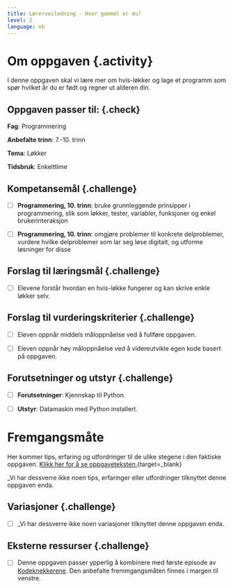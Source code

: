 ```yaml
---
title: Lærerveiledning - Hvor gammel er du?
level: 2
language: nb
---
```



# Om oppgaven {.activity}

I denne oppgaven skal vi lære mer om hvis-løkker og lage et programm som spør hvilket år du er født og regner ut alderen din.


## Oppgaven passer til: {.check}

 __Fag__: Programmering

 __Anbefalte trinn__: 7.-10. trinn

 __Tema__: Løkker

 __Tidsbruk__: Enkelttime


 ## Kompetansemål {.challenge}

 
 - [ ] __Programmering, 10. trinn__: bruke grunnleggende prinsipper i programmering, slik som løkker, tester, variabler, funksjoner og enkel brukerinteraksjon

 - [ ] __Programmering, 10. trinn__: omgjøre problemer til konkrete delproblemer, vurdere hvilke delproblemer som lar seg løse digitalt, og utforme løsninger for disse


 ## Forslag til læringsmål {.challenge}

 - [ ]  Elevene forstår hvordan en hvis-løkke fungerer og kan skrive enkle løkker selv.


 ## Forslag til vurderingskriterier {.challenge}

 - [ ] Eleven oppnår middels måloppnåelse ved å fullføre oppgaven.

 - [ ] Eleven oppnår høy måloppnåelse ved å videreutvikle egen kode basert på oppgaven. 

 
 ## Forutsetninger og utstyr {.challenge}

 - [ ]  __Forutsetninger__: Kjennskap til Python.

 - [ ]  __Utstyr__: Datamaskin med Python installert.


 # Fremgangsmåte

 Her kommer tips, erfaring og utfordringer til de ulike stegene i den faktiske oppgaven. [Klikk her for å se oppgaveteksten.](../hvor_gammel_er_du/hvor_gammel_er_du.html){target=_blank}

 _Vi har dessverre ikke noen tips, erfaringer eller utfordringer tilknyttet denne oppgaven enda.


 ## Variasjoner {.challenge}


 - [ ]  _Vi har dessverre ikke noen variasjoner tilknyttet denne oppgaven enda.


 ## Eksterne ressurser {.challenge}

 - [ ] Denne oppgaven passer ypperlig å kombinere med første episode av [Kodeknekkerene](https://www.nrk.no/skole/xl/kodeknekkerne-1.13033753#Episode%201:%20Hvis/ellers). Den anbefalte fremmgangsmåten finnes i margen til venstre.






